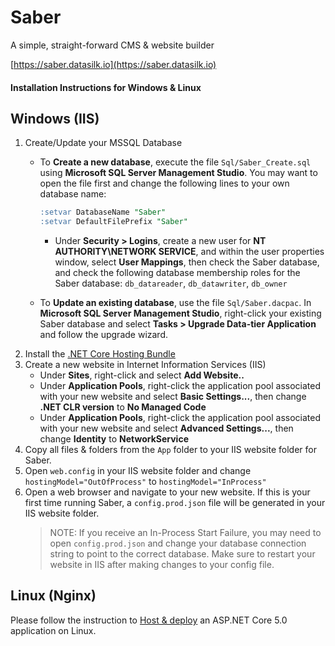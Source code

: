 # Saber
A simple, straight-forward CMS & website builder

[https://saber.datasilk.io](https://saber.datasilk.io)

#### Installation Instructions for Windows & Linux

## Windows (IIS)
1. Create/Update your MSSQL Database
    * To **Create a new database**, execute the file `Sql/Saber_Create.sql` using **Microsoft SQL Server Management Studio**. You may want to open the file first and change the following lines to your own database name:
        ``` sql
        :setvar DatabaseName "Saber"
        :setvar DefaultFilePrefix "Saber"
        ```
        * Under **Security > Logins**, create a new user for **NT AUTHORITY\NETWORK SERVICE**, and within the user properties window, select **User Mappings**, then check the Saber database, and check the following database membership roles for the Saber database: `db_datareader`, `db_datawriter`, `db_owner`

    * To **Update an existing database**, use the file `Sql/Saber.dacpac`. In **Microsoft SQL Server Management Studio**, right-click your existing Saber database and select **Tasks > Upgrade Data-tier Application** and follow the upgrade wizard.
2. Install the [.NET Core Hosting Bundle](https://docs.microsoft.com/en-us/aspnet/core/host-and-deploy/iis/?view=aspnetcore-3.1#install-the-net-core-hosting-bundle)
3. Create a new website in Internet Information Services (IIS)
    * Under **Sites**, right-click and select **Add Website..**
    * Under **Application Pools**, right-click the application pool associated with your new website and select **Basic Settings...**, then change **.NET CLR version** to **No Managed Code**
    * Under **Application Pools**, right-click the application pool associated with your new website and select **Advanced Settings...**, then change **Identity** to **NetworkService**
4. Copy all files & folders from the `App` folder to your IIS website folder for Saber.
5. Open `web.config` in your IIS website folder and change `hostingModel="OutOfProcess"` to `hostingModel="InProcess"`
6. Open a web browser and navigate to your new website. If this is your first time running Saber, a `config.prod.json` file will be generated in your IIS website folder.
    > NOTE: If you receive an In-Process Start Failure, you may need to open `config.prod.json` and change your database connection string to point to the correct database. Make sure to restart your website in IIS after making changes to your config file.

## Linux (Nginx)
Please follow the instruction to [Host & deploy](https://docs.microsoft.com/en-us/aspnet/core/host-and-deploy/linux-nginx?view=aspnetcore-5.0) an ASP.NET Core 5.0 application on Linux.